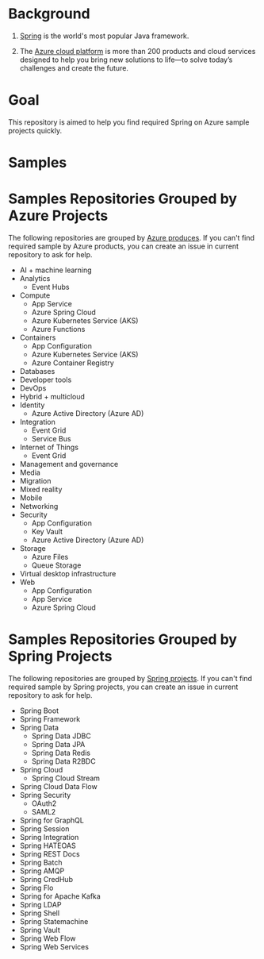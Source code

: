 
# Background

1. [Spring](https://spring.io/why-spring) is the world's most popular Java framework.

2. The [Azure cloud platform](https://azure.microsoft.com/en-us/overview/what-is-azure/) is more than 200 products and cloud services designed to help you bring new solutions to life—to solve today’s challenges and create the future.

# Goal
This repository is aimed to help you find required Spring on Azure sample projects quickly.

# Samples

# Samples Repositories Grouped by Azure Projects

The following repositories are grouped by [Azure produces](https://azure.microsoft.com/en-us/services/). If you can't find required sample by Azure products, you can create an issue in current repository to ask for help.

- AI + machine learning
- Analytics
  + Event Hubs
- Compute
  + App Service
  + Azure Spring Cloud
  + Azure Kubernetes Service (AKS)
  + Azure Functions
- Containers
  + App Configuration
  + Azure Kubernetes Service (AKS)
  + Azure Container Registry
- Databases
- Developer tools
- DevOps
- Hybrid + multicloud
- Identity
  + Azure Active Directory (Azure AD)
- Integration
  + Event Grid
  + Service Bus
- Internet of Things
  + Event Grid
- Management and governance
- Media
- Migration
- Mixed reality
- Mobile
- Networking
- Security
  + App Configuration
  + Key Vault
  + Azure Active Directory (Azure AD)
- Storage
  + Azure Files
  + Queue Storage
- Virtual desktop infrastructure
- Web
  + App Configuration
  + App Service
  + Azure Spring Cloud

# Samples Repositories Grouped by Spring Projects

The following repositories are grouped by [Spring projects](https://spring.io/projects/spring-boot). If you can't find required sample by Spring projects, you can create an issue in current repository to ask for help.

- Spring Boot
- Spring Framework
- Spring Data
  + Spring Data JDBC
  + Spring Data JPA
  + Spring Data Redis
  + Spring Data R2BDC
- Spring Cloud
  + Spring Cloud Stream 
- Spring Cloud Data Flow
- Spring Security
  + OAuth2
  + SAML2
- Spring for GraphQL
- Spring Session
- Spring Integration
- Spring HATEOAS
- Spring REST Docs
- Spring Batch
- Spring AMQP
- Spring CredHub
- Spring Flo
- Spring for Apache Kafka
- Spring LDAP
- Spring Shell
- Spring Statemachine
- Spring Vault
- Spring Web Flow
- Spring Web Services